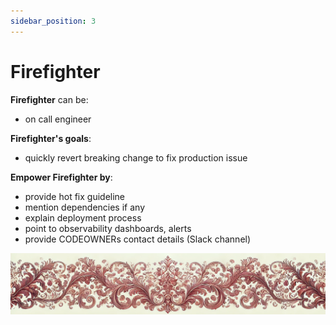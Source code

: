 ```yaml
---
sidebar_position: 3
---
```


# Firefighter

**Firefighter** can be:
- on call engineer

**Firefighter's goals**:
- quickly revert breaking change to fix production issue


**Empower Firefighter by**:
- provide hot fix guideline
- mention dependencies if any
- explain deployment process
- point to observability dashboards, alerts
- provide CODEOWNERs contact details (Slack channel)


![ornament](../red-small.png)
